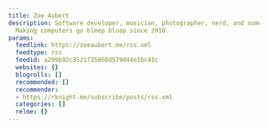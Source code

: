 ```yaml
---
title: Zoe Aubert
description: Software developer, musician, photographer, nerd, and some other things.
  Making computers go bleep bloop since 2010.
params:
  feedlink: https://zoeaubert.me/rss.xml
  feedtype: rss
  feedid: a299b92c3521735860d579d44e1bc41c
  websites: {}
  blogrolls: []
  recommended: []
  recommender:
  - https://rknight.me/subscribe/posts/rss.xml
  categories: []
  relme: {}
---
```

